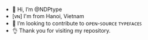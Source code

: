 - 👋 Hi, I’m @NDPtype
- [ᴠɴ] I'm from Hanoi, Vietnam
- 💞️ I’m looking to contribute to ᴏᴘᴇɴ-ꜱᴏᴜʀᴄᴇ ᴛʏᴘᴇꜰᴀᴄᴇꜱ
- 👌 Thank you for visiting my repository.

<!---
NDPtype/NDPtype is a ✨ special ✨ repository because its `README.md` (this file) appears on your GitHub profile.
You can click the Preview link to take a look at your changes.
--->
